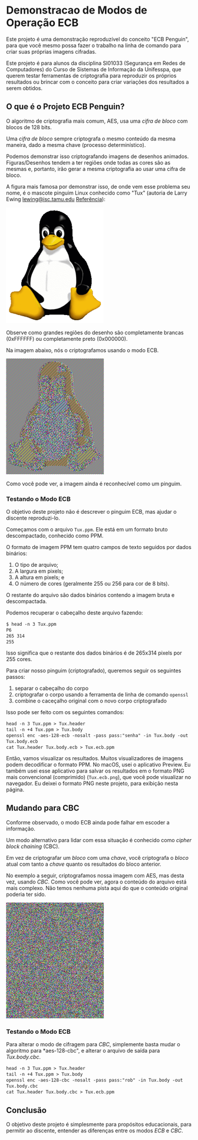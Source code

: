 # Demonstracao de Modos de Operação ECB 

Este projeto é uma demonstração reproduzível do conceito "ECB Penguin",
para que você mesmo possa fazer o trabalho na linha de comando para criar 
suas próprias imagens cifradas.

Este projeto é para alunos da disciplina SI01033 (Segurança em Redes de Computadores) 
do Curso de Sistemas de Informação da Unifesspa, que querem testar ferramentas 
de criptografia para  reproduzir os próprios resultados ou brincar com o conceito 
para criar variações dos resultados a serem obtidos.

## O que é o Projeto ECB Penguin?

O algoritmo de criptografia mais comum, AES, usa uma *cifra de bloco* com
blocos de 128 bits.

Uma *cifra de bloco* sempre criptografa o mesmo conteúdo da mesma maneira, dado
a mesma chave (processo determinístico).

Podemos demonstrar isso criptografando imagens de desenhos animados. Figuras/Desenhos 
tendem a ter regiões onde todas as cores são as mesmas e, portanto, irão gerar a mesma 
criptografia ao usar uma cifra de bloco.

A figura mais famosa por demonstrar isso, de onde vem esse problema
seu nome, é o mascote pinguim Linux conhecido como "Tux" (autoria de Larry Ewing 
lewing@isc.tamu.edu [Referência](https://commons.wikimedia.org/wiki/File:Tux.png)):

![Tux](/Tux.png)

Observe como grandes regiões do desenho são completamente brancas (0xFFFFFF)
ou completamente preto (0x000000).

Na imagem abaixo, nós o criptografamos usando o modo ECB.

![Tux-ecb](/Tux.ecb.png)

Como você pode ver, a imagem ainda é reconhecível como um pinguim.

### Testando o Modo ECB

O objetivo deste projeto não é descrever o pinguim ECB, mas ajudar o discente reproduzi-lo.

Começamos com o arquivo `Tux.ppm`. Ele está em um formato bruto descompactado, conhecido 
como PPM.

O formato de imagem PPM tem quatro campos de texto seguidos por dados binários:
1. O tipo de arquivo; 
2. A largura em pixels; 
3. A altura em pixels; e 
4. O número de cores (geralmente 255 ou 256 para cor de 8 bits).

O restante do arquivo são dados binários contendo a imagem bruta e descompactada.

Podemos recuperar o cabeçalho deste arquivo fazendo:

    $ head -n 3 Tux.ppm
    P6
    265 314
    255

Isso significa que o restante dos dados binários é de 265x314 pixels por 255 cores.

Para criar nosso pinguim (criptografado), queremos seguir os seguintes passos:
   1. separar o cabeçalho do corpo
   2. criptografar o corpo usando a ferramenta de linha de comando `openssl`
   3. combine o caceçalho original com o novo corpo criptografado
  
Isso pode ser feito com os seguintes comandos:

    head -n 3 Tux.ppm > Tux.header
    tail -n +4 Tux.ppm > Tux.body
    openssl enc -aes-128-ecb -nosalt -pass pass:"senha" -in Tux.body -out Tux.body.ecb
    cat Tux.header Tux.body.ecb > Tux.ecb.ppm
  
Então, vamos visualizar os resultados. Muitos visualizadores de imagens podem decodificar o formato PPM.
No macOS, usei o aplicativo Preview. Eu também usei esse aplicativo para salvar os resultados em
o formato PNG mais convencional (comprimido) (`Tux.ecb.png`), que você pode visualizar no navegador.
Eu deixei o formato PNG neste projeto, para exibição nesta página.

## Mudando para CBC

Conforme observado, o modo ECB ainda pode falhar em escoder a informação. 

Um modo alternativo para lidar com essa situação é conhecido como *cipher block chaining* (CBC). 

Em vez de criptografar um *bloco* com uma *chave*, você criptografa o *bloco* atual com
tanto a *chave* quanto os resultados do bloco anterior.

No exemplo a seguir, criptografamos nossa imagem com AES, mas desta vez, usando
*CBC*. Como você pode ver, agora o conteúdo do arquivo está mais complexo.
Não temos nenhuma pista aqui do que o conteúdo original poderia ter sido.

![Tux-cbc](/Tux.cbc.png)

### Testando o Modo ECB

Para alterar o modo de cifragem para *CBC*, simplemente basta mudar o algoritmo 
para *aes-128-cbc", e alterar o arquivo de saída para *Tux.body.cbc*.

    head -n 3 Tux.ppm > Tux.header
    tail -n +4 Tux.ppm > Tux.body
    openssl enc -aes-128-cbc -nosalt -pass pass:"rob" -in Tux.body -out Tux.body.cbc
    cat Tux.header Tux.body.cbc > Tux.ecb.ppm    
    
  
## Conclusão

O objetivo deste projeto é simplesmente para propósitos educacionais, 
para permitir ao discente, entender as diferenças entre os modos *ECB* e *CBC*.
